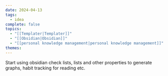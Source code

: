 ```yaml
---
date: 2024-04-13
tags:
  - idea
complete: false
topics:
  - "[[Templater|Templater]]"
  - "[[Obsidian|Obsidian]]"
  - "[[personal knowledge management|personal knowledge management]]"
themes: 
---
```

Start using obsidian check lists, lists and other properties to generate graphs, habit tracking for reading etc. 